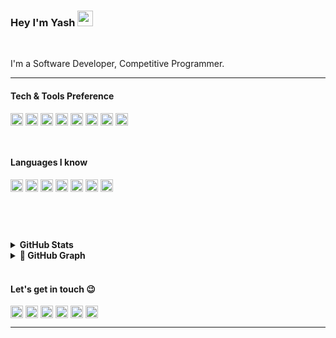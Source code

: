 ### Hey I'm Yash <img src="https://camo.githubusercontent.com/e8e7b06ecf583bc040eb60e44eb5b8e0ecc5421320a92929ce21522dbc34c891/68747470733a2f2f6d656469612e67697068792e636f6d2f6d656469612f6876524a434c467a6361737252346961377a2f67697068792e676966" height="25">
<br> 

I'm a Software Developer, Competitive Programmer.

---

#### Tech & Tools Preference
 <img src="https://img.shields.io/badge/react-%2320232a.svg?style=for-the-badge&logo=react&logoColor=%2361DAFB" height="20" align="center">  <img src="https://img.shields.io/badge/firebase-%23039BE5.svg?style=for-the-badge&logo=firebase" height="20" align="center" > <img src="https://img.shields.io/badge/mongodb-%23F24E1E.svg?style=for-the-badge&logo=mongodb&logoColor=white" height="20" align="center" >  <img src="https://img.shields.io/badge/VisualStudioCode-0078d7.svg?style=for-the-badge&logo=visual-studio-code&logoColor=white" height="20" align="center" > <img src="https://img.shields.io/badge/git-%23F05033.svg?style=for-the-badge&logo=git&logoColor=white" height="20" align="center" > <img src="https://img.shields.io/badge/github-%23121011.svg?style=for-the-badge&logo=github&logoColor=white" height="20" align="center" >  <img src="https://img.shields.io/badge/Node.js-339933?style=for-the-badge&logo=nodedotjs&logoColor=white" height="20" align="center" > <img src="https://img.shields.io/badge/Express.js-000000?style=for-the-badge&logo=express&logoColor=white" height="20" align="center" >

<br>

#### Languages I know

<img src="https://img.shields.io/badge/c-%2300599C.svg?style=for-the-badge&logo=c&logoColor=white" height="20" align="center" > <img src="https://img.shields.io/badge/c++-%2300599C.svg?style=for-the-badge&logo=c%2B%2B&logoColor=white" height="20" align="center" >  <img src="https://img.shields.io/badge/HTML5-E34F26?style=for-the-badge&logo=html5&logoColor=white" height="20" align="center" > <img src="https://img.shields.io/badge/CSS3-1572B6?style=for-the-badge&logo=css3&logoColor=white" height="20" align="center" > <img src="https://img.shields.io/badge/JavaScript-323330?style=for-the-badge&logo=javascript&logoColor=F7DF1E" height="20" align="center" > <img src="https://img.shields.io/badge/typescript-%23007ACC.svg?style=for-the-badge&logo=typescript&logoColor=white" height="20" align="center" >  <img src="https://img.shields.io/badge/java-%23ED8B00.svg?style=for-the-badge&logo=java&logoColor=white" height="20" align="center" >

<br>
<p align="center" >
  <!-- Profile Views Stats -->
  <img align="center" src="https://komarev.com/ghpvc/?username=mishrayash123" alt="" />
</p>
<br>
<details>	
  <summary><b> GitHub Stats</b></summary>

  <br />
  <img height="180em" src="https://github-readme-stats.vercel.app/api?username=mishrayash123&show_icons=true&hide_border=true&&count_private=true&include_all_commits=true" />
  <img height="180em" src="https://github-readme-stats.vercel.app/api/top-langs/?username=mishrayash123&exclude_repo=KNN-Image-Classification&show_icons=true&hide_border=true&layout=compact&langs_count=8"/>
</details>

<details>
	<summary><b>🧲 GitHub Graph</b></summary>
	<img src="https://activity-graph.herokuapp.com/graph?username=mishrayash123&theme=minimal" />
</details>
<br>

#### Let's get in touch :wink:
[<img src="https://img.shields.io/static/v1?label=&message=Portfolio&style=flat-square&color=brightgreen&logo=flickr" height="20" align="center">](https://yash-mauve.vercel.app/) [<img src="https://img.shields.io/badge/Gmail-D14836?style=for-the-badge&logo=gmail&logoColor=white" height="20" align="center" >](https://mail.google.com/mail/?view=cm&fs=1&to=mishrayash@3778@gmail.com) [<img src="https://img.shields.io/badge/linkedin-%230077B5.svg?style=for-the-badge&logo=linkedin&logoColor=white" height="20" align="center" >](https://www.linkedin.com/in/yash-kumar-mishra-60b490202/) [<img src="https://img.shields.io/badge/Facebook-%231877F2.svg?style=for-the-badge&logo=Facebook&logoColor=white" height="20" align="center" >](https://www.facebook.com/profile.php?id=100024594800462) [<img src="https://img.shields.io/badge/yashmishra_0923-%23E4405F.svg?style=for-the-badge&logo=Instagram&logoColor=white" height="20" align="center" >](https://www.instagram.com/yash_mishra_0923/) [<img src="https://img.shields.io/badge/@YashMis29565569-%231DA1F2.svg?style=for-the-badge&logo=Twitter&logoColor=white" height="20" align="center" >](https://twitter.com/YashMis29565569?t=4uHtan2dOpWddqchGEJzsA&s=08)

---
